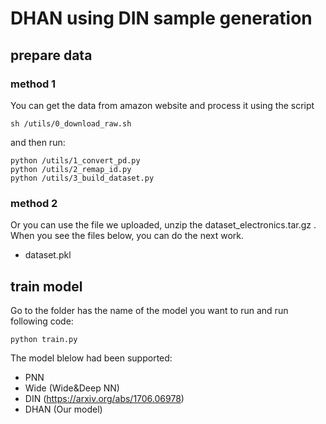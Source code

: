 # DHAN using DIN sample generation
## prepare data
### method 1
You can get the data from amazon website and process it using the script
```
sh /utils/0_download_raw.sh
```
and then run:
```
python /utils/1_convert_pd.py
python /utils/2_remap_id.py
python /utils/3_build_dataset.py
```
### method 2
Or you can use the file we uploaded, unzip the dataset_electronics.tar.gz .
When you see the files below, you can do the next work.

* dataset.pkl

## train model
Go to the folder has the name of the model you want to run and run following code:
```
python train.py
```
The model blelow had been supported:

* PNN
* Wide (Wide&Deep NN)
* DIN (https://arxiv.org/abs/1706.06978)
* DHAN (Our model)
